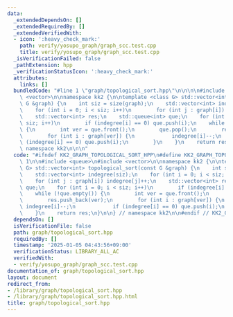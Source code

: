 ```yaml
---
data:
  _extendedDependsOn: []
  _extendedRequiredBy: []
  _extendedVerifiedWith:
  - icon: ':heavy_check_mark:'
    path: verify/yosupo_graph/graph_scc.test.cpp
    title: verify/yosupo_graph/graph_scc.test.cpp
  _isVerificationFailed: false
  _pathExtension: hpp
  _verificationStatusIcon: ':heavy_check_mark:'
  attributes:
    links: []
  bundledCode: "#line 1 \"graph/topological_sort.hpp\"\n\n\n\n#include <queue>\n#include\
    \ <vector>\n\nnamespace kk2 {\n\ntemplate <class G> std::vector<int> topological_sort(const\
    \ G &graph) {\n    int siz = size(graph);\n    std::vector<int> indegree(siz);\n\
    \    for (int i = 0; i < siz; i++)\n        for (int j : graph[i]) indegree[j]++;\n\
    \    std::vector<int> res;\n    std::queue<int> que;\n    for (int i = 0; i <\
    \ siz; i++)\n        if (indegree[i] == 0) que.push(i);\n    while (!que.empty())\
    \ {\n        int ver = que.front();\n        que.pop();\n        res.push_back(ver);\n\
    \        for (int i : graph[ver]) {\n            indegree[i]--;\n            if\
    \ (indegree[i] == 0) que.push(i);\n        }\n    }\n    return res;\n}\n\n} //\
    \ namespace kk2\n\n\n"
  code: "#ifndef KK2_GRAPH_TOPOLOGICAL_SORT_HPP\n#define KK2_GRAPH_TOPOLOGICAL_SORT_HPP\
    \ 1\n\n#include <queue>\n#include <vector>\n\nnamespace kk2 {\n\ntemplate <class\
    \ G> std::vector<int> topological_sort(const G &graph) {\n    int siz = size(graph);\n\
    \    std::vector<int> indegree(siz);\n    for (int i = 0; i < siz; i++)\n    \
    \    for (int j : graph[i]) indegree[j]++;\n    std::vector<int> res;\n    std::queue<int>\
    \ que;\n    for (int i = 0; i < siz; i++)\n        if (indegree[i] == 0) que.push(i);\n\
    \    while (!que.empty()) {\n        int ver = que.front();\n        que.pop();\n\
    \        res.push_back(ver);\n        for (int i : graph[ver]) {\n           \
    \ indegree[i]--;\n            if (indegree[i] == 0) que.push(i);\n        }\n\
    \    }\n    return res;\n}\n\n} // namespace kk2\n\n#endif // KK2_GRAPH_TOPOLOGICAL_SORT_HPP\n"
  dependsOn: []
  isVerificationFile: false
  path: graph/topological_sort.hpp
  requiredBy: []
  timestamp: '2025-01-05 04:43:56+09:00'
  verificationStatus: LIBRARY_ALL_AC
  verifiedWith:
  - verify/yosupo_graph/graph_scc.test.cpp
documentation_of: graph/topological_sort.hpp
layout: document
redirect_from:
- /library/graph/topological_sort.hpp
- /library/graph/topological_sort.hpp.html
title: graph/topological_sort.hpp
---
```

